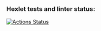 ### Hexlet tests and linter status:
[![Actions Status](https://github.com/Knyazev782/python-project-52/actions/workflows/hexlet-check.yml/badge.svg)](https://github.com/Knyazev782/python-project-52/actions)